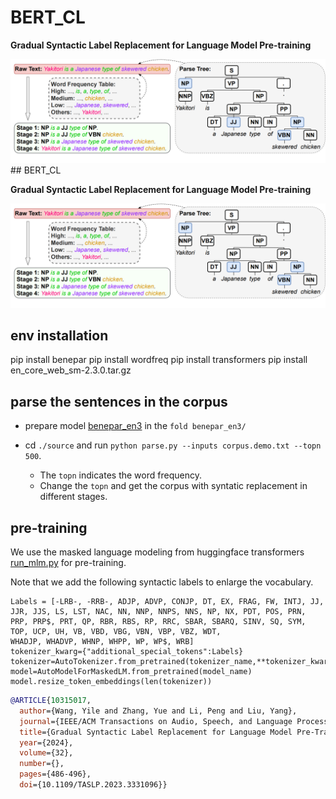 # BERT_CL

**Gradual Syntactic Label Replacement for Language Model Pre-training**

<img src="./figs/cl-example.png">
## BERT_CL

**Gradual Syntactic Label Replacement for Language Model Pre-training**

<img src="./figs/cl-example.png">

## env installation
pip install benepar
pip install wordfreq
pip install transformers
pip install en_core_web_sm-2.3.0.tar.gz

## parse the sentences in the corpus
- prepare model [benepar_en3](https://github.com/nikitakit/self-attentive-parser) in the ``fold benepar_en3/``

- cd ``./source`` and run ``python parse.py --inputs corpus.demo.txt --topn 500``.
    - The ``topn`` indicates the word frequency.
    - Change the ``topn`` and get the corpus with syntatic replacement in different stages.


## pre-training
We use the masked language modeling from huggingface transformers [run_mlm.py](https://github.com/huggingface/transformers/blob/main/examples/pytorch/language-modeling/run_mlm.py) for pre-training.

Note that we add the following syntactic labels to enlarge the vocabulary.

```
Labels = [-LRB-, -RRB-, ADJP, ADVP, CONJP, DT, EX, FRAG, FW, INTJ, JJ, JJR, JJS, LS, LST, NAC, NN, NNP, NNPS, NNS, NP, NX, PDT, POS, PRN, PRP, PRP$, PRT, QP, RBR, RBS, RP, RRC, SBAR, SBARQ, SINV, SQ, SYM, TOP, UCP, UH, VB, VBD, VBG, VBN, VBP, VBZ, WDT, 
WHADJP, WHADVP, WHNP, WHPP, WP, WP$, WRB]
tokenizer_kwarg={"additional_special_tokens":Labels}
tokenizer=AutoTokenizer.from_pretrained(tokenizer_name,**tokenizer_kwarg)
model=AutoModelForMaskedLM.from_pretrained(model_name)
model.resize_token_embeddings(len(tokenizer))
```

```bibtex
@ARTICLE{10315017,
  author={Wang, Yile and Zhang, Yue and Li, Peng and Liu, Yang},
  journal={IEEE/ACM Transactions on Audio, Speech, and Language Processing}, 
  title={Gradual Syntactic Label Replacement for Language Model Pre-Training}, 
  year={2024},
  volume={32},
  number={},
  pages={486-496},
  doi={10.1109/TASLP.2023.3331096}}
```

